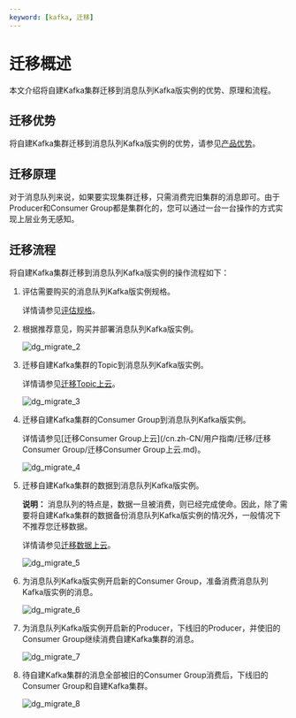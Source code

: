 ```yaml
---
keyword: [kafka, 迁移]
---
```


# 迁移概述

本文介绍将自建Kafka集群迁移到消息队列Kafka版实例的优势、原理和流程。

## 迁移优势

将自建Kafka集群迁移到消息队列Kafka版实例的优势，请参见[产品优势](/cn.zh-CN/产品简介/产品优势.md)。

## 迁移原理

对于消息队列来说，如果要实现集群迁移，只需消费完旧集群的消息即可。由于Producer和Consumer Group都是集群化的，您可以通过一台一台操作的方式实现上层业务无感知。

## 迁移流程

将自建Kafka集群迁移到消息队列Kafka版实例的操作流程如下：

1.  评估需要购买的消息队列Kafka版实例规格。

    详情请参见[评估规格](/cn.zh-CN/用户指南/迁移/评估规格.md)。

2.  根据推荐意见，购买并部署消息队列Kafka版实例。

    ![dg_migrate_2](https://static-aliyun-doc.oss-cn-hangzhou.aliyuncs.com/assets/img/zh-CN/4016119951/p137634.png)

3.  迁移自建Kafka集群的Topic到消息队列Kafka版实例。

    详情请参见[迁移Topic上云](/cn.zh-CN/用户指南/迁移/迁移Topic/迁移Topic上云.md)。

    ![dg_migrate_3](https://static-aliyun-doc.oss-cn-hangzhou.aliyuncs.com/assets/img/zh-CN/4016119951/p137635.png)

4.  迁移自建Kafka集群的Consumer Group到消息队列Kafka版实例。

    详情请参见[迁移Consumer Group上云](/cn.zh-CN/用户指南/迁移/迁移Consumer Group/迁移Consumer Group上云.md)。

    ![dg_migrate_4](https://static-aliyun-doc.oss-cn-hangzhou.aliyuncs.com/assets/img/zh-CN/4016119951/p137636.png)

5.  迁移自建Kafka集群的数据到消息队列Kafka版实例。

    **说明：** 消息队列的特点是，数据一旦被消费，则已经完成使命。因此，除了需要将自建Kafka集群的数据备份消息队列Kafka版实例的情况外，一般情况下不推荐您迁移数据。

    详情请参见[迁移数据上云](/cn.zh-CN/用户指南/迁移/迁移数据/迁移数据上云.md)。

    ![dg_migrate_5](https://static-aliyun-doc.oss-cn-hangzhou.aliyuncs.com/assets/img/zh-CN/4016119951/p137637.png)

6.  为消息队列Kafka版实例开启新的Consumer Group，准备消费消息队列Kafka版实例的消息。

    ![dg_migrate_6](https://static-aliyun-doc.oss-cn-hangzhou.aliyuncs.com/assets/img/zh-CN/4016119951/p137638.png)

7.  为消息队列Kafka版实例开启新的Producer，下线旧的Producer，并使旧的Consumer Group继续消费自建Kafka集群的消息。

    ![dg_migrate_7](https://static-aliyun-doc.oss-cn-hangzhou.aliyuncs.com/assets/img/zh-CN/4016119951/p137639.png)

8.  待自建Kafka集群的消息全部被旧的Consumer Group消费后，下线旧的Consumer Group和自建Kafka集群。

    ![dg_migrate_8](https://static-aliyun-doc.oss-cn-hangzhou.aliyuncs.com/assets/img/zh-CN/4016119951/p137642.png)


